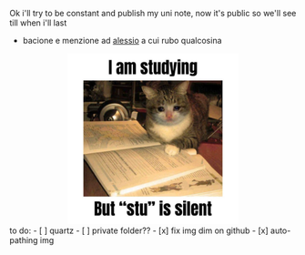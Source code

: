 Ok i'll try to be constant and publish my uni note, now it's public so we'll see till when i'll last
- bacione e menzione ad [alessio](https://github.com/alem1105) a cui rubo qualcosina

<div style="text-align: center;">
  <img src="/dir/img.png" width="300" height="300">
</div>
to do:
- [ ] quartz
- [ ] private folder??
- [x] fix img dim on github
- [x] auto-pathing img
